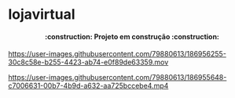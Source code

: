 # lojavirtual

<h4 align="center"> 
    :construction:  Projeto em construção  :construction:
</h4>





https://user-images.githubusercontent.com/79880613/186956255-30c8c58e-b255-4423-ab74-e0f89de63359.mov







https://user-images.githubusercontent.com/79880613/186955648-c7006631-00b7-4b9d-a632-aa725bccebe4.mp4






